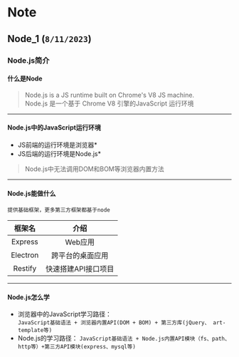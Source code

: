 
# Note

## Node_1 (`8/11/2023`)

### Node.js简介
#### 什么是Node
> Node.js is a JS runtime built on Chrome's V8 JS machine.<br/>
> Node.js 是一个基于 Chrome V8 引擎的JavaScript 运行环境<br/>

<hr>

#### Node.js中的JavaScript运行环境
- JS前端的运行环境是浏览器*
- JS后端的运行环境是Node.js*
> Node.js中无法调用DOM和BOM等浏览器内置方法

<hr>

#### Node.js能做什么
`提供基础框架，更多第三方框架都基于node`

| 框架名 | 介绍 |
| :---: | :---: |
| Express | Web应用 |
| Electron | 跨平台的桌面应用 |
| Restify | 快速搭建API接口项目 |

<hr>

#### Node.js怎么学
- 浏览器中的JavaScript学习路径：
<br/>`JavaScript基础语法 + 浏览器内置API(DOM + BOM) + 第三方库(jQuery、 art-template等)`
- Node.js的学习路径：
`JavaScript基础语法 + Node.js内置API模块（fs、path、http等）+第三方API模块(express、mysql等)`
